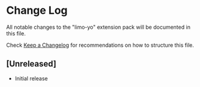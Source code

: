 # Change Log
All notable changes to the "limo-yo" extension pack will be documented in this file.

Check [Keep a Changelog](http://keepachangelog.com/) for recommendations on how to structure this file.

## [Unreleased]
- Initial release

